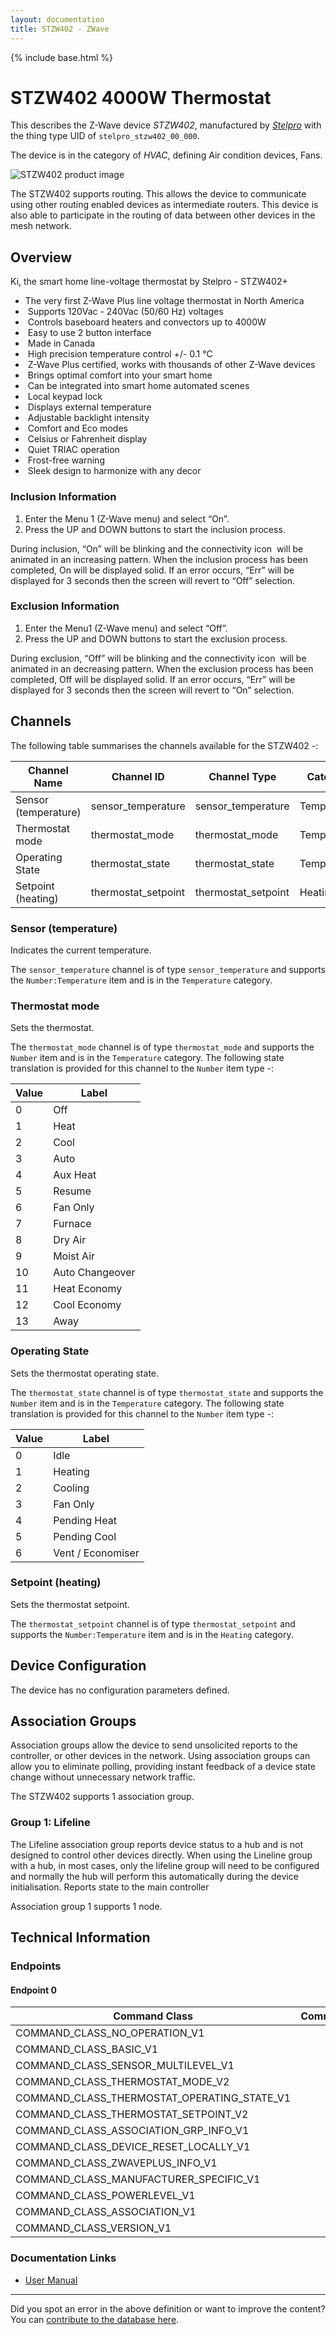 ```yaml
---
layout: documentation
title: STZW402 - ZWave
---
```


{% include base.html %}

# STZW402 4000W Thermostat
This describes the Z-Wave device *STZW402*, manufactured by *[Stelpro](http://www.stelpro.com/)* with the thing type UID of ```stelpro_stzw402_00_000```.

The device is in the category of *HVAC*, defining Air condition devices, Fans.

![STZW402 product image](https://www.cd-jackson.com/zwave_device_uploads/315/315_default.png)


The STZW402 supports routing. This allows the device to communicate using other routing enabled devices as intermediate routers.  This device is also able to participate in the routing of data between other devices in the mesh network.

## Overview

Ki, the smart home line-voltage thermostat by Stelpro - STZW402+

  * The very first Z-Wave Plus line voltage thermostat in North America
  *  Supports 120Vac - 240Vac (50/60 Hz) voltages
  *  Controls baseboard heaters and convectors up to 4000W
  *  Easy to use 2 button interface
  *  Made in Canada
  *  High precision temperature control +/- 0.1 °C
  *  Z-Wave Plus certified, works with thousands of other Z-Wave devices
  *  Brings optimal comfort into your smart home
  *  Can be integrated into smart home automated scenes
  *  Local keypad lock
  *  Displays external temperature
  *  Adjustable backlight intensity
  *  Comfort and Eco modes
  *  Celsius or Fahrenheit display
  *  Quiet TRIAC operation
  *  Frost-free warning
  *  Sleek design to harmonize with any decor

### Inclusion Information

  1. Enter the Menu 1 (Z-Wave menu) and select “On”.
  2. Press the UP and DOWN buttons to start the inclusion process.

During inclusion, “On” will be blinking and the connectivity icon  will be animated in an increasing pattern. When the inclusion process has been completed, On will be displayed solid. If an error occurs, “Err” will be displayed for 3 seconds then the screen will revert to “Off” selection.

### Exclusion Information

  1. Enter the Menu1 (Z-Wave menu) and select “Off”.
  2. Press the UP and DOWN buttons to start the exclusion process.

During exclusion, “Off” will be blinking and the connectivity icon  will be animated in an decreasing pattern. When the exclusion process has been completed, Off will be displayed solid. If an error occurs, “Err” will be displayed for 3 seconds then the screen will revert to “On” selection.

## Channels

The following table summarises the channels available for the STZW402 -:

| Channel Name | Channel ID | Channel Type | Category | Item Type |
|--------------|------------|--------------|----------|-----------|
| Sensor (temperature) | sensor_temperature | sensor_temperature | Temperature | Number:Temperature | 
| Thermostat mode | thermostat_mode | thermostat_mode | Temperature | Number | 
| Operating State | thermostat_state | thermostat_state | Temperature | Number | 
| Setpoint (heating) | thermostat_setpoint | thermostat_setpoint | Heating | Number:Temperature | 

### Sensor (temperature)
Indicates the current temperature.

The ```sensor_temperature``` channel is of type ```sensor_temperature``` and supports the ```Number:Temperature``` item and is in the ```Temperature``` category.

### Thermostat mode
Sets the thermostat.

The ```thermostat_mode``` channel is of type ```thermostat_mode``` and supports the ```Number``` item and is in the ```Temperature``` category.
The following state translation is provided for this channel to the ```Number``` item type -:

| Value | Label     |
|-------|-----------|
| 0 | Off |
| 1 | Heat |
| 2 | Cool |
| 3 | Auto |
| 4 | Aux Heat |
| 5 | Resume |
| 6 | Fan Only |
| 7 | Furnace |
| 8 | Dry Air |
| 9 | Moist Air |
| 10 | Auto Changeover |
| 11 | Heat Economy |
| 12 | Cool Economy |
| 13 | Away |

### Operating State
Sets the thermostat operating state.

The ```thermostat_state``` channel is of type ```thermostat_state``` and supports the ```Number``` item and is in the ```Temperature``` category.
The following state translation is provided for this channel to the ```Number``` item type -:

| Value | Label     |
|-------|-----------|
| 0 | Idle |
| 1 | Heating |
| 2 | Cooling |
| 3 | Fan Only |
| 4 | Pending Heat |
| 5 | Pending Cool |
| 6 | Vent / Economiser |

### Setpoint (heating)
Sets the thermostat setpoint.

The ```thermostat_setpoint``` channel is of type ```thermostat_setpoint``` and supports the ```Number:Temperature``` item and is in the ```Heating``` category.



## Device Configuration

The device has no configuration parameters defined.

## Association Groups

Association groups allow the device to send unsolicited reports to the controller, or other devices in the network. Using association groups can allow you to eliminate polling, providing instant feedback of a device state change without unnecessary network traffic.

The STZW402 supports 1 association group.

### Group 1: Lifeline

The Lifeline association group reports device status to a hub and is not designed to control other devices directly. When using the Lineline group with a hub, in most cases, only the lifeline group will need to be configured and normally the hub will perform this automatically during the device initialisation.
Reports state to the main controller

Association group 1 supports 1 node.

## Technical Information

### Endpoints

#### Endpoint 0

| Command Class | Comment |
|---------------|---------|
| COMMAND_CLASS_NO_OPERATION_V1| |
| COMMAND_CLASS_BASIC_V1| |
| COMMAND_CLASS_SENSOR_MULTILEVEL_V1| |
| COMMAND_CLASS_THERMOSTAT_MODE_V2| |
| COMMAND_CLASS_THERMOSTAT_OPERATING_STATE_V1| |
| COMMAND_CLASS_THERMOSTAT_SETPOINT_V2| |
| COMMAND_CLASS_ASSOCIATION_GRP_INFO_V1| |
| COMMAND_CLASS_DEVICE_RESET_LOCALLY_V1| |
| COMMAND_CLASS_ZWAVEPLUS_INFO_V1| |
| COMMAND_CLASS_MANUFACTURER_SPECIFIC_V1| |
| COMMAND_CLASS_POWERLEVEL_V1| |
| COMMAND_CLASS_ASSOCIATION_V1| |
| COMMAND_CLASS_VERSION_V1| |

### Documentation Links

* [User Manual](https://www.cd-jackson.com/zwave_device_uploads/315/INS-STZW402-1215-EN-0.pdf)

---

Did you spot an error in the above definition or want to improve the content?
You can [contribute to the database here](http://www.cd-jackson.com/index.php/zwave/zwave-device-database/zwave-device-list/devicesummary/315).
